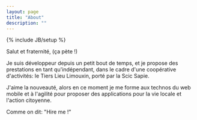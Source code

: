 ```yaml
---
layout: page
title: "About"
description: ""
---
```

{% include JB/setup %}

Salut et fraternité,
(ça pète !)

Je suis développeur depuis un petit bout de temps,
et je propose des prestations en tant qu'indépendant,
dans le cadre d'une coopérative d'activités: le Tiers Lieu
Limouxin, porté par la Scic Sapie.

J'aime la nouveauté, alors en ce moment je me forme aux
technos du web mobile et à l'agilité pour
proposer des applications pour la vie locale et l'action
citoyenne.

Comme on dit: "Hire me !"
